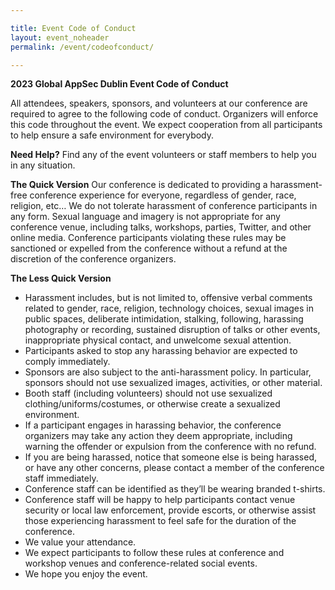```yaml
---

title: Event Code of Conduct
layout: event_noheader
permalink: /event/codeofconduct/

---
```


**2023 Global AppSec Dublin Event Code of Conduct**

All attendees, speakers, sponsors, and volunteers at our conference are required to agree to the following code of conduct. Organizers will enforce this code throughout the event. We expect cooperation from all participants to help ensure a safe environment for everybody.

**Need Help?**
Find any of the event volunteers or staff members to help you in any situation.

**The Quick Version**
Our conference is dedicated to providing a harassment-free conference experience for everyone, regardless of gender, race, religion, etc… We do not tolerate harassment of conference participants in any form. Sexual language and imagery is not appropriate for any conference venue, including talks, workshops, parties, Twitter, and other online media. Conference participants violating these rules may be sanctioned or expelled from the conference without a refund at the discretion of the conference organizers.

**The Less Quick Version**
+ Harassment includes, but is not limited to, offensive verbal comments related to gender, race, religion, technology choices, sexual images in public spaces, deliberate intimidation, stalking, following, harassing photography or recording, sustained disruption of talks or other events, inappropriate physical contact, and unwelcome sexual attention.
+ Participants asked to stop any harassing behavior are expected to comply immediately.
+ Sponsors are also subject to the anti-harassment policy. In particular, sponsors should not use sexualized images, activities, or other material.
+ Booth staff (including volunteers) should not use sexualized clothing/uniforms/costumes, or otherwise create a sexualized environment.
+ If a participant engages in harassing behavior, the conference organizers may take any action they deem appropriate, including warning the offender or expulsion from the conference with no refund.
+ If you are being harassed, notice that someone else is being harassed, or have any other concerns, please contact a member of the conference staff immediately.
+ Conference staff can be identified as they’ll be wearing branded t-shirts.
+ Conference staff will be happy to help participants contact venue security or local law enforcement, provide escorts, or otherwise assist those experiencing harassment to feel safe for the duration of the conference.
+ We value your attendance.
+ We expect participants to follow these rules at conference and workshop venues and conference-related social events.
+ We hope you enjoy the event.
